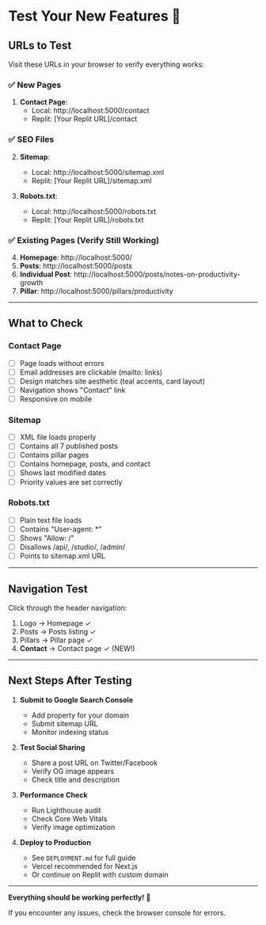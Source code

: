 # Test Your New Features 🎉

## URLs to Test

Visit these URLs in your browser to verify everything works:

### ✅ New Pages
1. **Contact Page**: 
   - Local: http://localhost:5000/contact
   - Replit: [Your Replit URL]/contact

### ✅ SEO Files
2. **Sitemap**:
   - Local: http://localhost:5000/sitemap.xml
   - Replit: [Your Replit URL]/sitemap.xml

3. **Robots.txt**:
   - Local: http://localhost:5000/robots.txt
   - Replit: [Your Replit URL]/robots.txt

### ✅ Existing Pages (Verify Still Working)
4. **Homepage**: http://localhost:5000/
5. **Posts**: http://localhost:5000/posts
6. **Individual Post**: http://localhost:5000/posts/notes-on-productivity-growth
7. **Pillar**: http://localhost:5000/pillars/productivity

---

## What to Check

### Contact Page
- [ ] Page loads without errors
- [ ] Email addresses are clickable (mailto: links)
- [ ] Design matches site aesthetic (teal accents, card layout)
- [ ] Navigation shows "Contact" link
- [ ] Responsive on mobile

### Sitemap
- [ ] XML file loads properly
- [ ] Contains all 7 published posts
- [ ] Contains pillar pages
- [ ] Contains homepage, posts, and contact
- [ ] Shows last modified dates
- [ ] Priority values are set correctly

### Robots.txt
- [ ] Plain text file loads
- [ ] Contains "User-agent: *"
- [ ] Shows "Allow: /"
- [ ] Disallows /api/, /studio/, /admin/
- [ ] Points to sitemap.xml URL

---

## Navigation Test
Click through the header navigation:
1. Logo → Homepage ✓
2. Posts → Posts listing ✓
3. Pillars → Pillar page ✓
4. **Contact** → Contact page ✓ (NEW!)

---

## Next Steps After Testing

1. **Submit to Google Search Console**
   - Add property for your domain
   - Submit sitemap URL
   - Monitor indexing status

2. **Test Social Sharing**
   - Share a post URL on Twitter/Facebook
   - Verify OG image appears
   - Check title and description

3. **Performance Check**
   - Run Lighthouse audit
   - Check Core Web Vitals
   - Verify image optimization

4. **Deploy to Production**
   - See `DEPLOYMENT.md` for full guide
   - Vercel recommended for Next.js
   - Or continue on Replit with custom domain

---

**Everything should be working perfectly!** 🚀

If you encounter any issues, check the browser console for errors.
